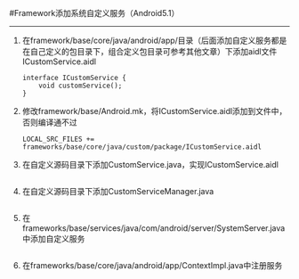 #Framework添加系统自定义服务（Android5.1）  
***  

1. 在framework/base/core/java/android/app/目录（后面添加自定义服务都是在自己定义的包目录下，组合定义包目录可参考其他文章）下添加aidl文件ICustomService.aidl

	```  
	interface ICustomService {  
		void customService();
	}
	```  
  
2. 修改framework/base/Android.mk，将ICustomService.aidl添加到文件中，否则编译通不过

	```
	LOCAL_SRC_FILES += frameworks/base/core/java/custom/package/ICustomService.aidl
	```  
	
3. 在自定义源码目录下添加CustomService.java，实现ICustomService.aidl

	```  
	```
4. 在自定义源码目录下添加CustomServiceManager.java

	```  
	```  
	
5. 在frameworks/base/services/java/com/android/server/SystemServer.java中添加自定义服务

	```  
	```  
	
6. 在frameworks/base/core/java/android/app/ContextImpl.java中注册服务

	```  
	```